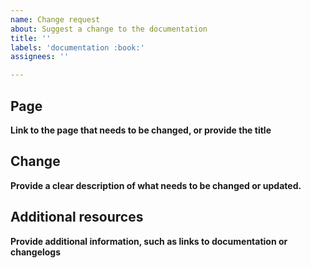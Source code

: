 ```yaml
---
name: Change request
about: Suggest a change to the documentation
title: ''
labels: 'documentation :book:'
assignees: ''

---
```


## Page

**Link to the page that needs to be changed, or provide the title**

## Change

**Provide a clear description of what needs to be changed or updated.**

## Additional resources

**Provide additional information, such as links to documentation or changelogs**
